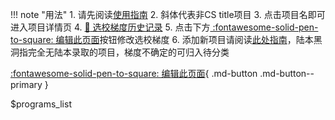 !!! note "用法"
       1. 请先阅读[使用指南](guide.md)
       2. 斜体代表非CS title项目
       3. 点击项目名即可进入项目详情页
       4. [:book: 选校梯度历史记录](https://githistory.xyz/opencsapp/opencsapp.github.io/blob/master/programs_list.yml)
       5. 点击下方[ :fontawesome-solid-pen-to-square: 编辑此页面](https://github.com/opencsapp/opencsapp.github.io/edit/master/programs_list.yml)按钮修改选校梯度
       6. 添加新项目请阅读[此处指南](https://opencs.app/contribute/#_4)，陆本黑洞指完全无陆本录取的项目，梯度不确定的可归入待分类

[:fontawesome-solid-pen-to-square: 编辑此页面](https://github.com/opencsapp/opencsapp.github.io/edit/master/programs_list.yml){ .md-button .md-button--primary }

$programs_list
